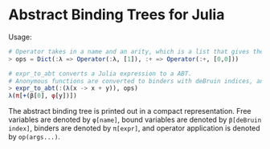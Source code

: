 # Abstract Binding Trees for Julia

Usage:

```julia
# Operator takes in a name and an arity, which is a list that gives the number of binders needed for each argument
> ops = Dict(:λ => Operator(:λ, [1]), :+ => Operator(:+, [0,0]))

# expr_to_abt converts a Julia expression to a ABT.
# Anonymous functions are converted to binders with deBruin indices, and function calls are converted into applications of operators (which are looked up in ops)
> expr_to_abt(:(λ(x -> x + y)), ops)
λ(π[+(β[0], φ[y])])
```

The abstract binding tree is printed out in a compact representation. Free variables are denoted by `φ[name]`, bound variables are denoted by `β[deBruin index]`, binders are denoted by `π[expr]`, and operator application is denoted by `op(args...)`.

